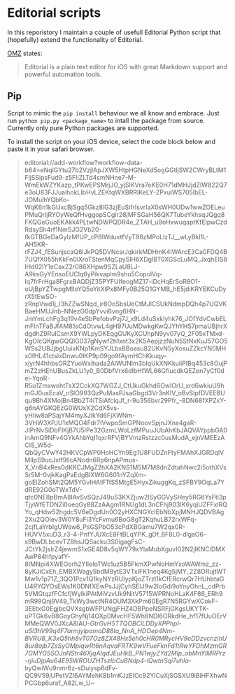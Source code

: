 # Editorial scripts

In this reporistory I maintain a couple of usefull Editorial Python script that (hopefully) extend the functionality of Editorial. 

[OMZ](http://omz-software.com/editorial/) states:
> Editorial is a plain text editor for iOS with great Markdown support and powerful automation tools.

## Pip

Script to mimic the `pip install` behaviour we all know and embrace. Just run `python pip.py <package_name>` to intall the package from source. Currently only pure Python packages are supported.

To install the script on your iOS device, select the code block below and paste it in your safari browser. 

>editorial://add-workflow?workflow-data-b64=eNqlGYtu27b2VzjlApJXW5HtpHGNeXd5ogGGtljSW2CWryBLtM1FljSSipsFud9-z5FIiZLTd4smNHne7-M-WmEkWZYKazp_tPKwEPSMrjJO_yjSlKVra7oKE0H71dMHJjdZIW822Q7e3oU83FJJuaihokLIbHvLZEKtqWXBRRIKeLY-ZPxulWS705IbEL-JOMulhYQbKo-WqK6n1kGUxcBjSgq5Gkz8lG3zjEuSifrIsvrIaX0sWH0UDw1wwZOELeuPMuQrljRYOyWeQfHvggopSCgIr28jMFSGaH56QK7TubeYkhsqJQgq8FKQGeGuoEKAkk4PLtwNDWPQDR4e_ZTAH_u9oHxwuqaptKfElpwCzdRdsySh4rf1NmSJG2Vb20-fkGTBGeDaGylzMfUP_cP8IWduxtfVyT98zMPoLlzTJ__wLyBkI1L-AH5KR-rFZJ4_fESunjscaQ6lJkPQ5DVNcsrJqkirkMDHmK4IWArcE3Ca0FDQ4B7UQfX055hKkFn0iXroTStenMqCpySlH6XDgIBT0XGScLuMQ_JxqhEIS8lHd02lY1eCaxZ2r086XHpw9SZLaU8LJ-A9ksGyYEnsoEUClq6yPikvaplm9shu5CopolVq-Iq7frFrHga8FgrxBAQDjZ35PYFUIfeogMZ17-iDcHqErSoR8O1-oUjBpYZTwpgMlIoYQ5oYitXlPx8MFy0B25Q1GYMB_hE5jdiKRYEKCuDyrX5tEwSO-zRnpVwd1j_I3hZZwSNqd_ir8OoSbsUeCtMJlCSUkNdmpDQh4p7UQVKBaeHMUJnb-NNezG0dpYvvi6vng6HN-JmYmLchFg3q19v4eSbPefobvPzj7J_x9Ld4uSxkIyhk76_JOfYdvCwbELmFInTFaBJfAM81sCdOtvwL4gH97UuMDwkgKwQJYhYHS7pmaUBjhrXdgdhZ9RuICsmX9YWLpyDKEqgGUKyXCUhpN9yv07yQ_2F05xTMxd-KgOIcQKgwGQQlG037gNywf2h1xnt3x2K5AepjzzNuN5StNxKuJ57GO5WSs2UBJjbgUuixKNp1KmSYJLbxBBoasu82UKvN5yXosuZZkcYN0MHx0fHL41ctsIxDnwu0lKP9p09go9fAymHChKkuqy-xjyrN4hhbsORZYuoWxihada2AlWUNIm3bIqUkXNKkuiiPIBq453c8OujPmZ2zHEhUBusZkLU1y0_B0DbfVrx6dIbHfWL66GfiucdkQEZen7yCf0dei-YqoR-R5u1ZmxwohtTsX2CckXQ7WGZJ_CtUkuGkhd6OwIOrU_xrd6wkiuU9hmGJ0usEcaV_nSlO993QzPuMasPJsaGbgd3Vr3nKIV_oBvSipfDVEEBUqu9Bh4XMojBn4Bb2T4iTSiAfclqJf_r-9u356bvr29Pfr_-8DN68fXPZxY-g6nAYGKQEzG0WUxX2CdX5vs-yHIiw8aPSajYM4myXJlkYd6FjXWNm-3VHW3XPJU1xMQO4Fdr7IVwpoSmGPNoovSpjnJXna4gaR-JIPrNvSiDbFIKjB7U5IPe32GzmLWoLzfMPuuJUbAhKbJAQVAYppbGA0inAmQ9NFv4GYkAhbYqI1qxrRFVjBYVmzRstzzc0usMudA_ejnVMEEzACiS_W5d-QbQyCVwY42HKVCpWP0HoHCYn9Eg1U8FUDZnFtyFMAhXJGRDqlVMlIpS9ucJxIf9lIcANcdn6Rp6npAPmus-X_VnB4xRes0dKKCJMgZ2hXA2KNS1M5M7M8dnZdtahNwc2i5othXVsSr5M-0vjkKagPaEdgBlXW6G601nYZqXm-goEIZohSMt2QM5YGvIHAtFTtS5MtgE5HyxZikuggKq_zSFBY9OqLa7YdRE92G0oTWxTdV-qtc0NE8pBmA8IAvSvSQzJ49uS3KXZjuw2ISyGGVySHey5RG6YsFti3pTjyWfETDNZi0oeqGy88ZzAAgm1RNUg1dL3nCFhj903IK6yqiUZFFxIRQYo_qHdw52hgdc5V6eDgdUn0O2yHXCNGYcIEbNbXpjMNHJQDVBAg2Xu2QOIev3W0Y8uFi3YcFvmu6BoG8gT2KqhuLB72rxWFq-2cjfLaYrbIgUWsw6_PsGSPbO53cPdXBGamu7W2qx0R-HUVV5xuD3_r3-4-PnfYJUXcE8FtBLqYPK_gDf_8F8L0-dlgaO6-s9BwDLbcevTZ8hsJQSacku3S0igagFsC-JCtYk2jsIrZ4jewmS1xGE4D8v5qWY79xYlaMubXguvI02N2jIKNCiDMXAwP84hfpyafY-8IMNpi4XWEOorh2YIIeIoTWc1uz5B5FkmXPwNoHmYxoWAWmz_zz-8yKJiCxEh_EMBXWagy5bdM8ytE3VTxIFK1neq4Kg5jMY_2Z8ORujtWTMw1v1p71Z_3QO1Pcv1Q1kyNYzRUIypKjoZTrzI1kCfERcrwQr7HUhbtaGU4RYQYOsEWs1K0DNfXEwPsJJjCyhSElJ9w2IoGdi9oYnyOhnL_cdPrb5VMGtqzfFCfcfjWylkiPAtMiVzvUk9NitV5715WPRNoHLaK4F86_ERh9mR99Qnj9V49_TkWy3wctNR4OUM3XkPm60EgR7N5RGYwXCokF-3EEtxG0EgjbcQVXsgbWFPUNgjFHZ4DBPpeNSRFjGKgsUKYTK-uPTGk6vB8GoyGhyNj14OXp0MvcHF5Wh8NDl6ORkdHe_hf17fUuOErVMMeQWV0JXcA8IAU-_GtrGvH5TTQOBCiLDDyXPPhpl-uSl3hV99q4F7armjylpamaD88la_NnA_HDOep4Nm-BVRU8_K3xQ5hh8vT07Oz8ZX48Hx5eh0cHR0MRycHV9eDDzvcnzinU8ur8ajb7ZsSyOMpiqwRt6nAqvaFRTK9wVFueFknFd1tRwYFDhMzmGR7GMYG5SOJnNStr46XjqAIqdJEuHkB_PN1wjyZYd2Mlp_obMnYlMRPrz-rjiuDjpAu64E95WROUZHTszIbCuBNdp4-lQwtnSqi7uhla_-byQwiWu9nmr6z-sDuiysp6dFv-QC9V59jUPetVZl6AYMehK8b1mKJzEIOc92YlCuXjSGSXU9iBiHFXhwNPCGbp6uraf_A82Lw_U~